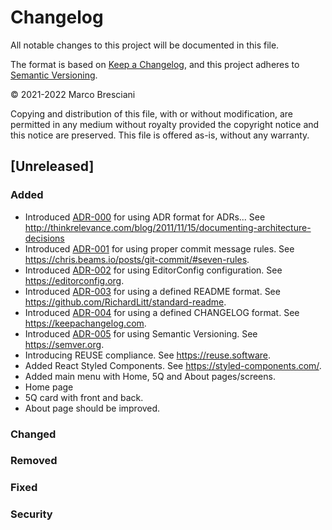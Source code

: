 <!--
© 2021-2022 Marco Bresciani

Copying and distribution of this file, with or without modification, are
permitted in any medium without royalty provided the copyright notice
and this notice are preserved.
This file is offered as-is, without any warranty.

SPDX-FileCopyrightText: 2021-2022 Marco Bresciani

SPDX-License-Identifier: FSFAP
-->
# Changelog
All notable changes to this project will be documented in this file.

The format is based on [Keep a Changelog](https://keepachangelog.com/en/1.0.0/),
and this project adheres to [Semantic Versioning](https://semver.org/spec/v2.0.0.html).

© 2021-2022 Marco Bresciani

Copying and distribution of this file, with or without modification, are
permitted in any medium without royalty provided the copyright notice
and this notice are preserved.
This file is offered as-is, without any warranty.

## [Unreleased]
### Added
* Introduced [ADR-000](doc/arch/adr-000.md) for using ADR format for ADRs...
  See http://thinkrelevance.com/blog/2011/11/15/documenting-architecture-decisions
* Introduced [ADR-001](doc/arch/adr-001.md) for using proper commit
  message rules.
  See https://chris.beams.io/posts/git-commit/#seven-rules.
* Introduced [ADR-002](doc/arch/adr-002.md) for using EditorConfig
  configuration.
  See https://editorconfig.org.
* Introduced [ADR-003](doc/arch/adr-003.md) for using a defined README
  format.
  See https://github.com/RichardLitt/standard-readme.
* Introduced [ADR-004](doc/arch/adr-004.md) for using a defined
  CHANGELOG format.
  See https://keepachangelog.com.
* Introduced [ADR-005](doc/arch/adr-005.md) for using Semantic
  Versioning.
  See https://semver.org.
* Introducing REUSE compliance.
  See https://reuse.software.
* Added React Styled Components.
  See https://styled-components.com/.
* Added main menu with Home, 5Q and About pages/screens.
* Home page
* 5Q card with front and back.
* About page should be improved.
### Changed
### Removed
### Fixed
### Security
